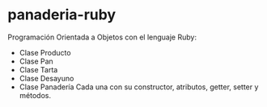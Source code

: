 # panaderia-ruby

Programación Orientada a Objetos con el lenguaje Ruby:
 * Clase Producto
 * Clase Pan
 * Clase Tarta
 * Clase Desayuno
 * Clase Panadería
Cada una con su constructor, atributos, getter, setter y métodos.

